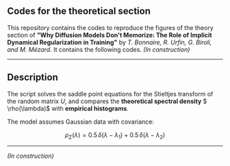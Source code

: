 ## Codes for the theoretical section

This repository contains the codes to reproduce the figures of the theory section of  **"Why Diffusion Models Don't Memorize: The Role of Implicit Dynamical Regularization in Training"**  by *T. Bonnaire, R. Urfin, G. Biroli, and M. Mézard*.  It contains the following codes. *(In construction)*

---

## Description

The script solves the saddle point equations for the Stieltjes transform of the random matrix $U$, and compares the **theoretical spectral density** $ \rho(\lambda)$ with **empirical histograms**.

The model assumes Gaussian data with covariance:

$$
\rho_\Sigma(\lambda) = 0.5\,\delta(\lambda - \lambda_1) + 0.5\,\delta(\lambda - \lambda_2)
$$

---

*(In construction)*
